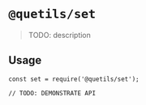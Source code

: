 # `@quetils/set`

> TODO: description

## Usage

```
const set = require('@quetils/set');

// TODO: DEMONSTRATE API
```
